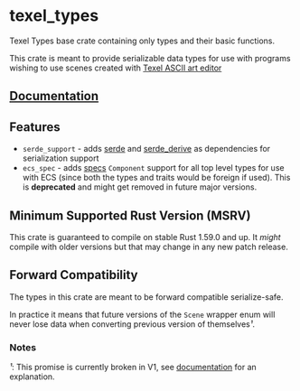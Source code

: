 # texel_types

Texel Types base crate containing only types and their basic functions.

This crate is meant to provide serializable data types for use with programs wishing to use scenes created with [Texel ASCII art editor](https://github.com/almindor/texel)

## [Documentation](https://docs.rs/texel_types/1.0.0/)

## Features

* `serde_support` - adds [serde](https://crates.io/crates/serde) and [serde_derive](https://crates.io/crates/serde_derive) as dependencies for serialization support
* `ecs_spec` - adds [specs](https://crates.io/crates/specs) `Component` support for all top level types for use with ECS (since both the types and traits would be foreign if used). This is **deprecated** and might get removed in future major versions.

## Minimum Supported Rust Version (MSRV)

This crate is guaranteed to compile on stable Rust 1.59.0 and up. It *might*
compile with older versions but that may change in any new patch release.

## Forward Compatibility

The types in this crate are meant to be forward compatible serialize-safe.

In practice it means that future versions of the `Scene` wrapper enum will
never lose data when converting previous version of themselves*¹*.

### Notes
*¹*: This promise is currently broken in V1, see [documentation](https://docs.rs/texel_types/2.0.0/texel_types/struct.SceneV1.html) for an explanation.